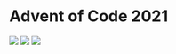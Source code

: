 # Advent of Code 2021
![](https://img.shields.io/badge/stars%20⭐-19-yellow) ![](https://img.shields.io/badge/day%20📅-23-blue) ![](https://img.shields.io/badge/days%20completed-9-red)
